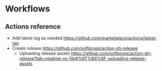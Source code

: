 # Workflows

## Actions reference

- Add latest tag as needed
  https://github.com/marketplace/actions/latest-tag
- Create release
  https://github.com/softprops/action-gh-release
  - Uploading release assets
    https://github.com/softprops/action-gh-release?tab=readme-ov-file#%EF%B8%8F-uploading-release-assets
